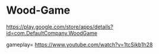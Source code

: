 # Wood-Game

https://play.google.com/store/apps/details?id=com.DefaultCompany.WoodGame


gameplay= 
https://www.youtube.com/watch?v=1tcSikb1h28
